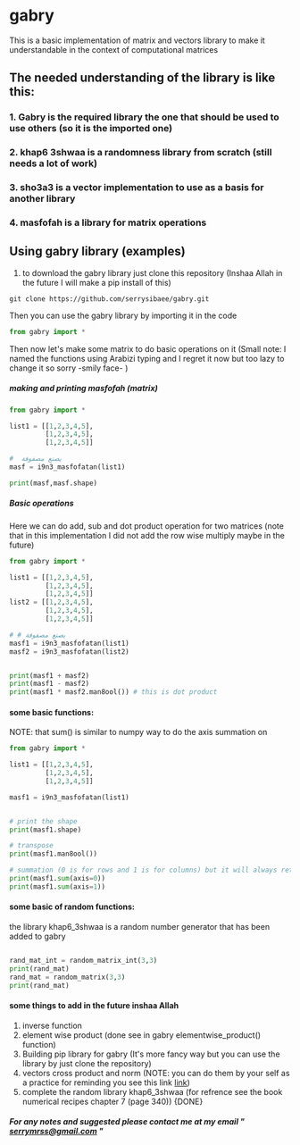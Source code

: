 # gabry
This is a basic implementation of matrix and vectors library to make it understandable in the context of computational matrices 

## The needed understanding of the library is like this: 

### 1. Gabry is the required library the one that should be used to use others (so it is the imported one) 
### 2. khap6 3shwaa is a randomness library from scratch (still needs a lot of work) 
### 3. sho3a3 is a vector implementation to use as a basis for another library 
### 4. masfofah is a library for matrix operations 


## Using gabry library (examples)

1. to download the gabry library just clone this repository (Inshaa Allah in the future I will make a pip install of this)

```
git clone https://github.com/serrysibaee/gabry.git 
```
Then you can use the gabry library by importing it in the code
```python
from gabry import * 
```
Then now let's make some matrix to do basic operations on it (Small note: I named the functions using Arabizi typing and I regret it now but too lazy to change it so sorry -smily face- )

##### making and printing masfofah (matrix)

```python
from gabry import * 

list1 = [[1,2,3,4,5],
         [1,2,3,4,5],
         [1,2,3,4,5]]

#  يصنع مصفوفة
masf = i9n3_masfofatan(list1)

print(masf,masf.shape)
``` 
##### Basic operations 
Here we can do add, sub and dot product operation for two matrices (note that in this implementation I did not add the row wise multiply maybe in the future)
```python
from gabry import * 

list1 = [[1,2,3,4,5],
         [1,2,3,4,5],
         [1,2,3,4,5]]
list2 = [[1,2,3,4,5],
         [1,2,3,4,5],
         [1,2,3,4,5]]

# # يصنع مصفوفة
masf1 = i9n3_masfofatan(list1)
masf2 = i9n3_masfofatan(list2)


print(masf1 + masf2)
print(masf1 - masf2)
print(masf1 * masf2.man8ool()) # this is dot product 
```

#### some basic functions: 

NOTE: that sum() is similar to numpy way to do the axis summation on

```python
from gabry import * 

list1 = [[1,2,3,4,5],
         [1,2,3,4,5],
         [1,2,3,4,5]]

masf1 = i9n3_masfofatan(list1)


# print the shape 
print(masf1.shape)

# transpose
print(masf1.man8ool())

# summation (0 is for rows and 1 is for columns) but it will always return them as a vector
print(masf1.sum(axis=0))
print(masf1.sum(axis=1))
```

#### some basic of random functions: 
the library khap6_3shwaa is a random number generator that has been added to gabry
```python

rand_mat_int = random_matrix_int(3,3)
print(rand_mat)
rand_mat = random_matrix(3,3)
print(rand_mat)
```



#### some things to add in the future inshaa Allah
1. inverse function 
2. element wise product (done see in gabry elementwise_product() function)
3. Building pip library for gabry (It's more fancy way but you can use the library by just clone the repository)
4. vectors cross product and norm (NOTE: you can do them by your self as a practice for reminding you see this link [link](https://minireference.com/static/tutorials/linear_algebra_in_4_pages.pdf))
5. complete the random library khap6_3shwaa (for refrence see the book numerical recipes chapter 7 (page 340)) {DONE}


##### For any notes and suggested please contact me at my email " serrymrss@gmail.com " 






